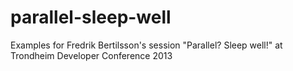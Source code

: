 parallel-sleep-well
===================

Examples for Fredrik Bertilsson's session "Parallel? Sleep well!" at Trondheim Developer Conference 2013
